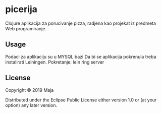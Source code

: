 # picerija

Clojure aplikacija za porucivanje pizza, radjena kao projekat iz predmeta Web programiranje.

## Usage
Podaci za aplikaciju su u MYSQL bazi
Da bi se aplikacija pokrenula treba instalirati Leiningen. Pokretanje: lein ring server

## License

Copyright © 2019 Maja

Distributed under the Eclipse Public License either version 1.0 or (at
your option) any later version.
